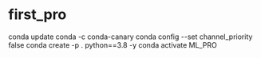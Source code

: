 # first_pro

conda update conda -c conda-canary
conda config --set channel_priority false
conda create -p . python==3.8 -y
conda activate ML_PRO